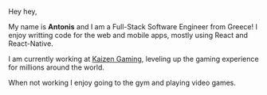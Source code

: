 Hey hey,

My name is **Antonis** and I am a Full-Stack Software Engineer from Greece! I enjoy writting code for the web and mobile apps, mostly using React and React-Native.

I am currently working at [Kaizen Gaming](https://kaizengaming.com/home), leveling up the gaming experience for millions around the world.

When not working I enjoy going to the gym and playing video games.

